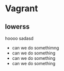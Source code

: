 # Vagrant 
## lowerss
hoooo sadasd
* can we do somethimng
* can we do something
* can we do something
* can we do something
 
